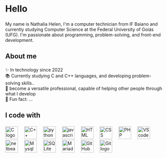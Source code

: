 <h1 align="left">Hello </h1>

###

<p align="left">My name is Nathalia Helen, I'm a computer technician from IF Baiano and currently studying Computer Science at the Federal University of Goiás (UFG). I'm passionate about programming, problem-solving, and front-end development.</p>

###

<h2 align="left">About me</h2>

###

<p align="left">✨ In technology since 2022<br>📚 Currently studying C and C++ languages, and developing problem-solving skills..<br>🎯 become a versatile professional, capable of helping other people through what I develop<br>🎲 Fun fact: ...</p>

###

<h2 align="left">I code with</h2>

###

<div align="left">
  <img src="https://img.shields.io/badge/C-00599C?style=for-the-badge&logo=c&logoColor=white" height="40" alt="C logo"  />
  <img width="12" />
  <img src="https://img.shields.io/badge/C%2B%2B-00599C?style=for-the-badge&logo=c%2B%2B&logoColor=white" height="40" alt="C++ logo"  />
  <img width="12" />
  <img src="https://img.shields.io/badge/Python-14354C?style=for-the-badge&logo=python&logoColor=white" height="40" alt="python logo"  />
  <img width="12" />
    <img src="https://img.shields.io/badge/JavaScript-323330?style=for-the-badge&logo=javascript&logoColor=F7DF1E" height="40" alt="javascript logo"  />
  <img width="12" />
  <img src="https://img.shields.io/badge/HTML-239120?style=for-the-badge&logo=html5&logoColor=white" height="40" alt="HTML logo"  />
  <img width="12" />
  <img src="https://img.shields.io/badge/CSS-239120?&style=for-the-badge&logo=css3&logoColor=white" height="40" alt="CSS logo"  />
  <img width="12" />
  <img src="https://img.shields.io/badge/PHP-777BB4?style=for-the-badge&logo=php&logoColor=white" height="40" alt="PHP logo"  />
  <img width="12" />
  <img src="https://img.shields.io/badge/Visual_Studio_Code-0078D4?style=for-the-badge&logo=visual%20studio%20code&logoColor=white" height="40" alt="VScode logo"  />
  <img width="12" />
  <img src="https://img.shields.io/badge/apache%20netbeans-1B6AC6?style=for-the-badge&logo=apache%20netbeans%20IDE&logoColor=white" height="40" alt="netbeans logo"  />
  <img width="12" />
  <img src="https://img.shields.io/badge/MySQL-005C84?style=for-the-badge&logo=mysql&logoColor=white" height="40" alt="Mysql logo"  />
  <img width="12" />
  <img src="https://img.shields.io/badge/SQLite-07405E?style=for-the-badge&logo=sqlite&logoColor=white" height="40" alt="SQLite logo"  />
  <img width="12" />
  <img src="https://img.shields.io/badge/MariaDB-003545?style=for-the-badge&logo=mariadb&logoColor=white" height="40" alt="Mariadb logo"  />
  <img width="12" />
  <img src="https://img.shields.io/badge/GitHub-100000?style=for-the-badge&logo=github&logoColor=white" height="40" alt="GitHub logo"  />
  <img width="12" />
    <img src="https://img.shields.io/badge/GIT-E44C30?style=for-the-badge&logo=git&logoColor=white" height="40" alt="Git logo"  />
  <img width="12" />
</div>

###


<!--
**NathaliaLeiite/NathaliaLeiite** is a ✨ _special_ ✨ repository because its `README.md` (this file) appears on your GitHub profile.

Here are some ideas to get you started:

- 🔭 I’m currently working on ...
- 🌱 I’m currently learning ...
- 👯 I’m looking to collaborate on ...
- 🤔 I’m looking for help with ...
- 💬 Ask me about ...
- 📫 How to reach me: ...
- 😄 Pronouns: ...
- ⚡ Fun fact: ...
-->
